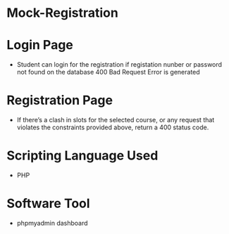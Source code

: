 # Mock-Registration

# Login Page

- Student can login for the registration if registation nunber or password not found on the database 400 Bad Request Error is generated

# Registration Page

- If there’s a clash in slots for the selected course, or any request that violates the constraints provided above, return a 400 status code.

# Scripting Language Used

- PHP 

# Software Tool

- phpmyadmin dashboard



